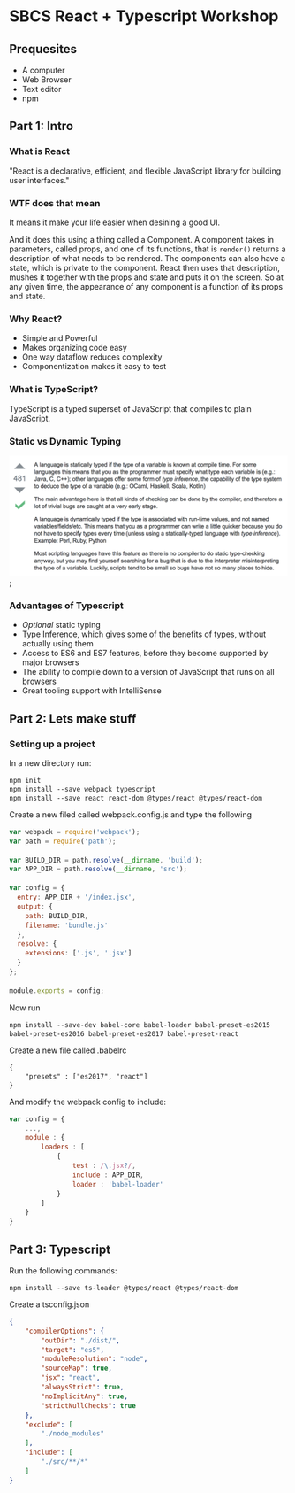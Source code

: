 # SBCS React + Typescript Workshop

## Prequesites

* A computer
* Web Browser
* Text editor
* npm

## Part 1: Intro

### What is React

"React is a declarative, efficient, and flexible JavaScript library for building user interfaces."

### WTF does that mean

It means it make your life easier when desining a good UI.

And it does this using a thing called a Component. A component takes in parameters, called props, and one of its functions, that is `render()` returns a description of what needs to be rendered. The components can also have a state, which is private to the component. React then uses that description, mushes it together with the props and state and puts it on the screen. So at any given time, the appearance of any component is a function of its props and state. 


### Why React?

* Simple and Powerful
* Makes organizing code easy
* One way dataflow reduces complexity
* Componentization makes it easy to test

### What is TypeScript?

TypeScript is a typed superset of JavaScript that compiles to plain JavaScript.

### Static vs Dynamic Typing

![Types](./img/typing.png);

### Advantages of Typescript

* *Optional* static typing
* Type Inference, which gives some of the benefits of types, without actually using them
* Access to ES6 and ES7 features, before they become supported by major browsers
* The ability to compile down to a version of JavaScript that runs on all browsers
* Great tooling support with IntelliSense

## Part 2: Lets make stuff

### Setting up a project

In a new directory run:

```
npm init
npm install --save webpack typescript
npm install --save react react-dom @types/react @types/react-dom
```

Create a new filed called webpack.config.js and type the following

```js
var webpack = require('webpack');
var path = require('path');

var BUILD_DIR = path.resolve(__dirname, 'build');
var APP_DIR = path.resolve(__dirname, 'src');

var config = {
  entry: APP_DIR + '/index.jsx',
  output: {
    path: BUILD_DIR,
    filename: 'bundle.js'
  },
  resolve: {
    extensions: ['.js', '.jsx']
  }
};

module.exports = config;
```

Now run

```
npm install --save-dev babel-core babel-loader babel-preset-es2015 babel-preset-es2016 babel-preset-es2017 babel-preset-react
```

Create a new file called .babelrc

```
{
	"presets" : ["es2017", "react"]
}
```

And modify the webpack config to include:


```js
var config = {
	...,
	module : {
		loaders : [
			{
				test : /\.jsx?/,
				include : APP_DIR,
				loader : 'babel-loader'
			}
		]
	}
}
```



## Part 3: Typescript

Run the following commands:

```
npm install --save ts-loader @types/react @types/react-dom
```

Create a tsconfig.json

```json
{
    "compilerOptions": {
        "outDir": "./dist/",
        "target": "es5",
        "moduleResolution": "node",
        "sourceMap": true,
        "jsx": "react",
        "alwaysStrict": true,
        "noImplicitAny": true,
        "strictNullChecks": true
    },
    "exclude": [
        "./node_modules"
    ],
    "include": [
        "./src/**/*"
    ]
}
```